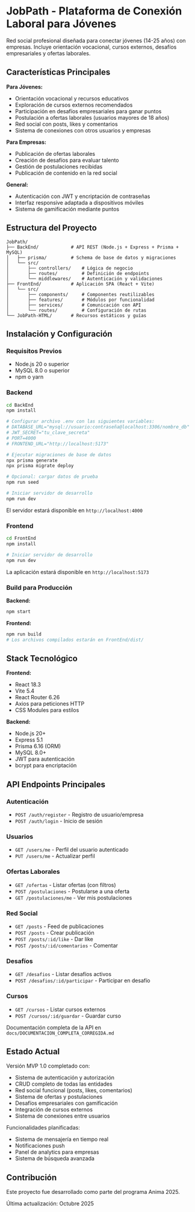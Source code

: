 # JobPath - Plataforma de Conexión Laboral para Jóvenes

Red social profesional diseñada para conectar jóvenes (14-25 años) con empresas. Incluye orientación vocacional, cursos externos, desafíos empresariales y ofertas laborales.

## Características Principales

**Para Jóvenes:**
- Orientación vocacional y recursos educativos
- Exploración de cursos externos recomendados
- Participación en desafíos empresariales para ganar puntos
- Postulación a ofertas laborales (usuarios mayores de 18 años)
- Red social con posts, likes y comentarios
- Sistema de conexiones con otros usuarios y empresas

**Para Empresas:**
- Publicación de ofertas laborales
- Creación de desafíos para evaluar talento
- Gestión de postulaciones recibidas
- Publicación de contenido en la red social

**General:**
- Autenticación con JWT y encriptación de contraseñas
- Interfaz responsive adaptada a dispositivos móviles
- Sistema de gamificación mediante puntos

## Estructura del Proyecto

```
JobPath/
├── BackEnd/            # API REST (Node.js + Express + Prisma + MySQL)
│   ├── prisma/         # Schema de base de datos y migraciones
│   └── src/
│       ├── controllers/    # Lógica de negocio
│       ├── routes/         # Definición de endpoints
│       └── middlewares/    # Autenticación y validaciones
├── FrontEnd/           # Aplicación SPA (React + Vite)
│   └── src/
│       ├── components/     # Componentes reutilizables
│       ├── features/       # Módulos por funcionalidad
│       ├── services/       # Comunicación con API
│       └── routes/         # Configuración de rutas
└── JobPath-HTML/       # Recursos estáticos y guías
```

## Instalación y Configuración

### Requisitos Previos
- Node.js 20 o superior
- MySQL 8.0 o superior
- npm o yarn

### Backend

```bash
cd BackEnd
npm install

# Configurar archivo .env con las siguientes variables:
# DATABASE_URL="mysql://usuario:contraseña@localhost:3306/nombre_db"
# JWT_SECRET="tu_clave_secreta"
# PORT=4000
# FRONTEND_URL="http://localhost:5173"

# Ejecutar migraciones de base de datos
npx prisma generate
npx prisma migrate deploy

# Opcional: cargar datos de prueba
npm run seed

# Iniciar servidor de desarrollo
npm run dev
```

El servidor estará disponible en `http://localhost:4000`

### Frontend

```bash
cd FrontEnd
npm install

# Iniciar servidor de desarrollo
npm run dev
```

La aplicación estará disponible en `http://localhost:5173`

### Build para Producción

**Backend:**
```bash
npm start
```

**Frontend:**
```bash
npm run build
# Los archivos compilados estarán en FrontEnd/dist/
```

## Stack Tecnológico

**Frontend:**
- React 18.3
- Vite 5.4
- React Router 6.26
- Axios para peticiones HTTP
- CSS Modules para estilos

**Backend:**
- Node.js 20+
- Express 5.1
- Prisma 6.16 (ORM)
- MySQL 8.0+
- JWT para autenticación
- bcrypt para encriptación

## API Endpoints Principales

### Autenticación
- `POST /auth/register` - Registro de usuario/empresa
- `POST /auth/login` - Inicio de sesión

### Usuarios
- `GET /users/me` - Perfil del usuario autenticado
- `PUT /users/me` - Actualizar perfil

### Ofertas Laborales
- `GET /ofertas` - Listar ofertas (con filtros)
- `POST /postulaciones` - Postularse a una oferta
- `GET /postulaciones/me` - Ver mis postulaciones

### Red Social
- `GET /posts` - Feed de publicaciones
- `POST /posts` - Crear publicación
- `POST /posts/:id/like` - Dar like
- `POST /posts/:id/comentarios` - Comentar

### Desafíos
- `GET /desafios` - Listar desafíos activos
- `POST /desafios/:id/participar` - Participar en desafío

### Cursos
- `GET /cursos` - Listar cursos externos
- `POST /cursos/:id/guardar` - Guardar curso

Documentación completa de la API en `docs/DOCUMENTACION_COMPLETA_CORREGIDA.md`

## Estado Actual

Versión MVP 1.0 completado con:
- Sistema de autenticación y autorización
- CRUD completo de todas las entidades
- Red social funcional (posts, likes, comentarios)
- Sistema de ofertas y postulaciones
- Desafíos empresariales con gamificación
- Integración de cursos externos
- Sistema de conexiones entre usuarios

Funcionalidades planificadas:
- Sistema de mensajería en tiempo real
- Notificaciones push
- Panel de analytics para empresas
- Sistema de búsqueda avanzada

## Contribución

Este proyecto fue desarrollado como parte del programa Anima 2025.

Última actualización: Octubre 2025
